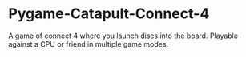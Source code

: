 # Pygame-Catapult-Connect-4
A game of connect 4 where you launch discs into the board. Playable against a CPU or friend in multiple game modes.

